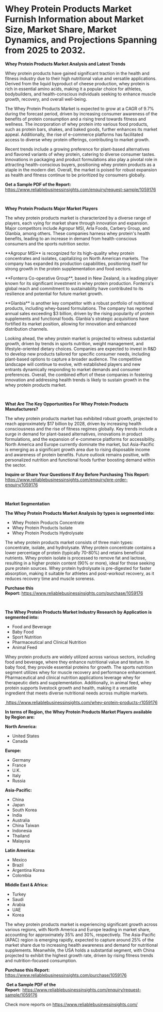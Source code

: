 <p><h1>Whey Protein Products Market Furnish Information about Market Size, Market Share, Market Dynamics, and Projections Spanning from 2025 to 2032.</h1></p><p><strong>Whey Protein Products Market Analysis and Latest Trends</strong></p>
<p><p>Whey protein products have gained significant traction in the health and fitness industry due to their high nutritional value and versatile applications. Derived from the liquid byproduct of cheese production, whey protein is rich in essential amino acids, making it a popular choice for athletes, bodybuilders, and health-conscious individuals seeking to enhance muscle growth, recovery, and overall well-being. </p><p>The Whey Protein Products Market is expected to grow at a CAGR of 9.7% during the forecast period, driven by increasing consumer awareness of the benefits of protein consumption and a rising trend towards fitness and wellness. The incorporation of whey protein into various food products, such as protein bars, shakes, and baked goods, further enhances its market appeal. Additionally, the rise of e-commerce platforms has facilitated access to diverse whey protein offerings, contributing to market growth. </p><p>Recent trends include a growing preference for plant-based alternatives and flavored variants of whey protein, catering to diverse consumer tastes. Innovations in packaging and product formulations also play a pivotal role in attracting health-conscious buyers, positioning whey protein products as a staple in the modern diet. Overall, the market is poised for robust expansion as health and fitness continue to be prioritized by consumers globally.</p></p>
<p><strong>Get a Sample PDF of the Report:&nbsp;</strong> <a href="https://www.reliablebusinessinsights.com/enquiry/request-sample/1059176?utm_campaign=2330&utm_medium=2&utm_source=Github&utm_content=ia&utm_term=14022025&utm_id=whey-protein-products">https://www.reliablebusinessinsights.com/enquiry/request-sample/1059176</a></p>
<p>&nbsp;</p>
<p><strong>Whey Protein Products Major Market Players</strong></p>
<p><p>The whey protein products market is characterized by a diverse range of players, each vying for market share through innovation and expansion. Major competitors include Agropur MSI, Arla Foods, Carbery Group, and Glanbia, among others. These companies harness whey protein's health benefits, leading to an increase in demand from health-conscious consumers and the sports nutrition sector.</p><p>**Agropur MSI** is recognized for its high-quality whey protein concentrates and isolates, capitalizing on North American markets. The company has expanded its production capabilities, positioning itself for strong growth in the protein supplementation and food sectors.</p><p>**Fonterra Co-operative Group**, based in New Zealand, is a leading player known for its significant investment in whey protein production. Fonterra's global reach and commitment to sustainability have contributed to its resilience and potential for future market growth.</p><p>**Glanbia** is another key competitor with a robust portfolio of nutritional products, including whey-based formulations. The company has reported annual sales exceeding $3 billion, driven by the rising popularity of protein supplements and functional foods. Glanbia's strategic acquisitions have fortified its market position, allowing for innovation and enhanced distribution channels.</p><p>Looking ahead, the whey protein market is projected to witness substantial growth, driven by trends in sports nutrition, weight management, and lifestyle-oriented dietary choices. Companies are expected to invest in R&D to develop new products tailored for specific consumer needs, including plant-based options to capture a broader audience. The competitive landscape will continue to evolve, with established players and new entrants dynamically responding to market demands and consumer preferences. Overall, the combined effort of these companies in fostering innovation and addressing health trends is likely to sustain growth in the whey protein products market.</p></p>
<p>&nbsp;</p>
<p><strong>What Are The Key Opportunities For Whey Protein Products Manufacturers?</strong></p>
<p><p>The whey protein products market has exhibited robust growth, projected to reach approximately $17 billion by 2028, driven by increasing health consciousness and the rise of fitness regimes globally. Key trends include a surge in demand for plant-based alternatives, innovations in product formulations, and the expansion of e-commerce platforms for accessibility. North America and Europe currently dominate the market, but Asia-Pacific is emerging as a significant growth area due to rising disposable income and awareness of protein benefits. Future outlook remains positive, with personalized nutrition and functional foods further boosting demand within the sector.</p></p>
<p><strong>Inquire or Share Your Questions If Any Before Purchasing This Report:</strong> <a href="https://www.reliablebusinessinsights.com/enquiry/pre-order-enquiry/1059176?utm_campaign=2330&utm_medium=2&utm_source=Github&utm_content=ia&utm_term=14022025&utm_id=whey-protein-products">https://www.reliablebusinessinsights.com/enquiry/pre-order-enquiry/1059176</a></p>
<p>&nbsp;</p>
<p><strong>Market Segmentation</strong></p>
<p><strong>The Whey Protein Products Market Analysis by types is segmented into:</strong></p>
<p><ul><li>Whey Protein Products Concentrate</li><li>Whey Protein Products Isolate</li><li>Whey Protein Products Hydrolysate</li></ul></p>
<p><p>The whey protein products market consists of three main types: concentrate, isolate, and hydrolysate. Whey protein concentrate contains a lower percentage of protein (typically 70-80%) and retains beneficial nutrients. Whey protein isolate is processed to remove fat and lactose, resulting in a higher protein content (90% or more), ideal for those seeking pure protein sources. Whey protein hydrolysate is pre-digested for faster absorption, making it suitable for athletes and post-workout recovery, as it reduces recovery time and muscle soreness.</p></p>
<p><strong>Purchase this Report:&nbsp;</strong><a href="https://www.reliablebusinessinsights.com/purchase/1059176?utm_campaign=2330&utm_medium=2&utm_source=Github&utm_content=ia&utm_term=14022025&utm_id=whey-protein-products">https://www.reliablebusinessinsights.com/purchase/1059176</a></p>
<p>&nbsp;</p>
<p><strong>The Whey Protein Products Market Industry Research by Application is segmented into:</strong></p>
<p><ul><li>Food and Beverage</li><li>Baby Food</li><li>Sport Nutrition</li><li>Pharmaceutical and Clinical Nutrition</li><li>Animal Feed</li></ul></p>
<p><p>Whey protein products are widely utilized across various sectors, including food and beverage, where they enhance nutritional value and texture. In baby food, they provide essential proteins for growth. The sports nutrition segment utilizes whey for muscle recovery and performance enhancement. Pharmaceutical and clinical nutrition applications leverage whey for therapeutic diets and supplementation. Additionally, in animal feed, whey protein supports livestock growth and health, making it a versatile ingredient that meets diverse nutritional needs across multiple markets.</p></p>
<p><a href="https://www.reliablebusinessinsights.com/whey-protein-products-r1059176?utm_campaign=2330&utm_medium=2&utm_source=Github&utm_content=ia&utm_term=14022025&utm_id=whey-protein-products">&nbsp;https://www.reliablebusinessinsights.com/whey-protein-products-r1059176</a></p>
<p><strong>In terms of Region, the Whey Protein Products Market Players available by Region are:</strong></p>
<p>
    <p> <strong> North America: </strong>
        <ul>
            <li>United States</li>
            <li>Canada</li>
        </ul>
        </p> 
    <p> <strong> Europe: </strong>
        <ul>
            <li>Germany</li>
            <li>France</li>
            <li>U.K.</li>
            <li>Italy</li>
            <li>Russia</li>
        </ul>
        </p> 
    <p> <strong> Asia-Pacific: </strong>
        <ul>
            <li>China</li>
            <li>Japan</li>
            <li>South Korea</li>
            <li>India</li>
            <li>Australia</li>
            <li>China Taiwan</li>
            <li>Indonesia</li>
            <li>Thailand</li>
            <li>Malaysia</li>
        </ul>
        </p> 
    <p> <strong> Latin America: </strong>
        <ul>
            <li>Mexico</li>
            <li>Brazil</li>
            <li>Argentina Korea</li>
            <li>Colombia</li>
        </ul>
        </p> 
    <p> <strong> Middle East & Africa: </strong>
        <ul>
            <li>Turkey</li>
            <li>Saudi</li>
            <li>Arabia</li>
            <li>UAE</li>
            <li>Korea</li>
        </ul>
    </p>
    </p>
<p><p>The whey protein products market is experiencing significant growth across various regions, with North America and Europe leading in market share, accounting for approximately 35% and 30%, respectively. The Asia-Pacific (APAC) region is emerging rapidly, expected to capture around 25% of the market share due to increasing health awareness and demand for nutritional supplements. Meanwhile, the USA holds a substantial segment, with China projected to exhibit the highest growth rate, driven by rising fitness trends and nutrition-focused consumption.</p></p>
<p><strong>Purchase this Report: </strong><a href="https://www.reliablebusinessinsights.com/purchase/1059176?utm_campaign=2330&utm_medium=2&utm_source=Github&utm_content=ia&utm_term=14022025&utm_id=whey-protein-products">https://www.reliablebusinessinsights.com/purchase/1059176</a></p>
<p>&nbsp;<strong>Get a Sample PDF of the Report:&nbsp;&nbsp;</strong><a href="https://www.reliablebusinessinsights.com/enquiry/request-sample/1059176?utm_campaign=2330&utm_medium=2&utm_source=Github&utm_content=ia&utm_term=14022025&utm_id=whey-protein-products">https://www.reliablebusinessinsights.com/enquiry/request-sample/1059176</a></p>
<p><strong></strong></p>
<p>Check more reports on <a href="https://www.reliablebusinessinsights.com/?utm_campaign=2330&utm_medium=2&utm_source=Github&utm_content=ia&utm_term=14022025&utm_id=whey-protein-products">https://www.reliablebusinessinsights.com/</a></p>